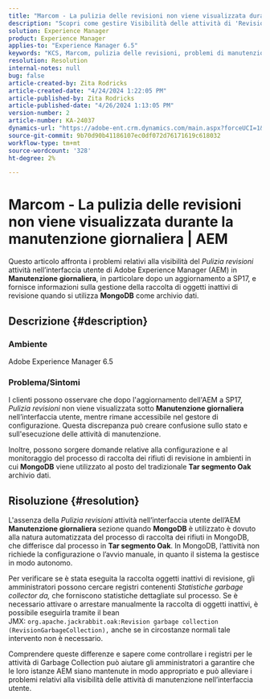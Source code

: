 ```yaml
---
title: "Marcom - La pulizia delle revisioni non viene visualizzata durante la manutenzione quotidiana | AEM"
description: "Scopri come gestire Visibilità delle attività di 'Revision Clean Up' e Garbage Collection in Adobe Experience Manager con MongoDB."
solution: Experience Manager
product: Experience Manager
applies-to: "Experience Manager 6.5"
keywords: "KCS, Marcom, pulizia delle revisioni, problemi di manutenzione, Adobe Experience Manager, AEM, interfaccia utente"
resolution: Resolution
internal-notes: null
bug: false
article-created-by: Zita Rodricks
article-created-date: "4/24/2024 1:22:05 PM"
article-published-by: Zita Rodricks
article-published-date: "4/26/2024 1:13:05 PM"
version-number: 2
article-number: KA-24037
dynamics-url: "https://adobe-ent.crm.dynamics.com/main.aspx?forceUCI=1&pagetype=entityrecord&etn=knowledgearticle&id=0d97baa2-3d02-ef11-a1fe-6045bd0065b6"
source-git-commit: 9b70d90b41186107ec0df072d76171619c618032
workflow-type: tm+mt
source-wordcount: '328'
ht-degree: 2%

---
```


# Marcom - La pulizia delle revisioni non viene visualizzata durante la manutenzione giornaliera | AEM


Questo articolo affronta i problemi relativi alla visibilità del *Pulizia revisioni* attività nell’interfaccia utente di Adobe Experience Manager (AEM) in <b>Manutenzione giornaliera</b>, in particolare dopo un aggiornamento a SP17, e fornisce informazioni sulla gestione della raccolta di oggetti inattivi di revisione quando si utilizza <b>MongoDB</b> come archivio dati.

## Descrizione {#description}


### Ambiente

Adobe Experience Manager 6.5



### Problema/Sintomi

I clienti possono osservare che dopo l&#39;aggiornamento dell&#39;AEM a SP17, *Pulizia revisioni* non viene visualizzata sotto <b>Manutenzione giornaliera</b> nell’interfaccia utente, mentre rimane accessibile nel gestore di configurazione. Questa discrepanza può creare confusione sullo stato e sull&#39;esecuzione delle attività di manutenzione.

Inoltre, possono sorgere domande relative alla configurazione e al monitoraggio del processo di raccolta dei rifiuti di revisione in ambienti in cui <b>MongoDB</b> viene utilizzato al posto del tradizionale <b>Tar segmento Oak</b> archivio dati.


## Risoluzione {#resolution}


L&#39;assenza della *Pulizia revisioni* attività nell’interfaccia utente dell’AEM <b>Manutenzione giornaliera</b> sezione quando <b>MongoDB</b> è utilizzato è dovuto alla natura automatizzata del processo di raccolta dei rifiuti in MongoDB, che differisce dal processo in <b>Tar segmento Oak</b>. In MongoDB, l’attività non richiede la configurazione o l’avvio manuale, in quanto il sistema la gestisce in modo autonomo.

Per verificare se è stata eseguita la raccolta oggetti inattivi di revisione, gli amministratori possono cercare registri contenenti *Statistiche garbage collector da,* che forniscono statistiche dettagliate sul processo. Se è necessario attivare o arrestare manualmente la raccolta di oggetti inattivi, è possibile eseguirla tramite il bean JMX: `org.apache.jackrabbit.oak:Revision garbage collection (RevisionGarbageCollection),` anche se in circostanze normali tale intervento non è necessario.

Comprendere queste differenze e sapere come controllare i registri per le attività di Garbage Collection può aiutare gli amministratori a garantire che le loro istanze AEM siano mantenute in modo appropriato e può alleviare i problemi relativi alla visibilità delle attività di manutenzione nell’interfaccia utente.

